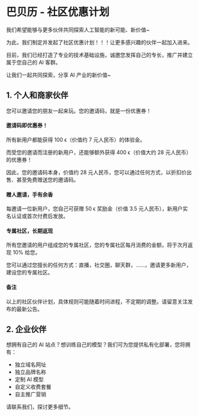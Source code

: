 # 巴贝历 - 社区优惠计划

我们希望能够与更多伙伴共同探索人工智能的新可能、新价值~

为此，我们制定并发起了社区优惠计划！！！让更多感兴趣的伙伴一起加入进来。

目前，我们已经打造了专业的技术基础设施，诚邀您发挥自己的专长，推广并建立属于您自己的 AI 客群。

让我们一起共同探索，分享 AI 产业的新价值~

## 1. 个人和商家伙伴

您可以邀请您的朋友一起来玩。您的邀请码，就是一份优惠券！

#### 邀请码即优惠券！

所有新用户都能获得 100 ϵ（价值约 7 元人民币）的体验金。

而受您的邀请而注册的新用户，还能够额外获得 400 ϵ（价值大约 28 元人民币）的优惠券！

因此，您的邀请码本身，价值约 28 元人民币，您可以通过任何方式，以折扣价出售、甚至免费赠送您的邀请码。

#### 赠人邀请，手有余香

每邀请一位新用户，您自己可获赠 50 ϵ 奖励金（价值 3.5 元人民币），新用户实名认证或首次付费后发放。

#### 专属社区，长期返现

所有您邀请的用户组成您的专属社区，您的专属社区每月消费的金额，将于次月返现 10% 给您。

您可以通过您擅长的任何方式：直播，社交圈，聊天群，......，邀请更多新用户，建设您的专属社区。

#### 备注

以上的社区伙伴计划，具体规则可能随着时间进程，不定期的调整。请留意关注发布的最新公告。

## 2. 企业伙伴

想拥有自己的 AI 站点？想训练自己的模型？我们可为您提供私有化部署，您将拥有：

- 独立域名网址
- 独立品牌名称
- 定制 AI 模型
- 自定义收费套餐
- 自主推广营销

请联系我们，探讨更多细节。
